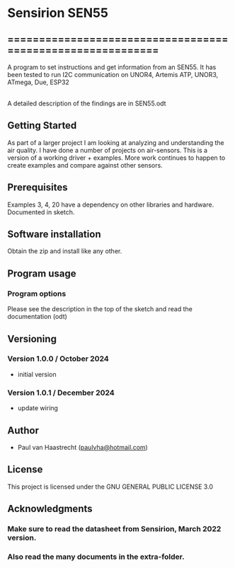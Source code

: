 # Sensirion SEN55

## ===========================================================

A program to set instructions and get information from an SEN55. It has been
tested to run I2C communication on UNOR4, Artemis ATP, UNOR3, ATmega, Due, ESP32

<br> A detailed description of the findings are in SEN55.odt

## Getting Started
As part of a larger project I am looking at analyzing and understanding the air quality.
I have done a number of projects on air-sensors. This is a version of a working driver + examples.
More work continues to happen to create examples and compare against other sensors.

## Prerequisites
Examples 3, 4, 20 have a dependency on other libraries and hardware. Documented in sketch.

## Software installation
Obtain the zip and install like any other.

## Program usage

### Program options
Please see the description in the top of the sketch and read the documentation (odt)

## Versioning

### Version 1.0.0 / October 2024
 * initial version

### Version 1.0.1 / December 2024
 * update wiring
 
## Author
 * Paul van Haastrecht (paulvha@hotmail.com)

## License
This project is licensed under the GNU GENERAL PUBLIC LICENSE 3.0

## Acknowledgments

### Make sure to read the datasheet from Sensirion, March 2022 version.<br>
### Also read the many documents in the extra-folder.<br>
